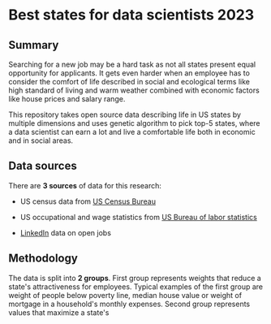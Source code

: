 # Best states for data scientists 2023

## Summary

Searching for a new job may be a hard task as not all states present equal
opportunity for applicants. It gets even harder when an employee has to consider
the comfort of life described in social and ecological terms like high standard
of living and warm weather combined with economic factors like house prices and
salary range.

This repository takes open source data describing life in US states by multiple 
dimensions and uses genetic algorithm to pick top-5 states, where a data scientist
can earn a lot and live a comfortable life both in economic and in social areas.

## Data sources

There are **3 sources** of data for this research:

- US census data from [US Census Bureau](https://www.census.gov/quickfacts/fact/table/US/PST045221)

- US occupational and wage statistics from [US Bureau of labor statistics](https://www.bls.gov/oes/current/oes152051.htm)

- [LinkedIn](https://www.linkedin.com) data on open jobs

## Methodology

The data is split into **2 groups**. First group represents weights that reduce
a state's attractiveness for employees. Typical examples of the first group are
weight of people below poverty line, median house value or weight of mortgage in
a household's monthly expenses. Second group represents values that maximize a
state's 